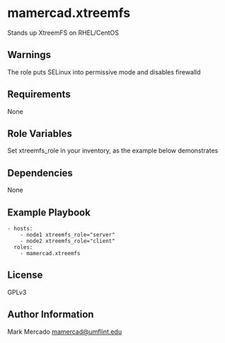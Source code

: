 mamercad.xtreemfs
=================

Stands up XtreemFS on RHEL/CentOS

Warnings
--------

The role puts SELinux into permissive mode and disables firewalld

Requirements
------------

None

Role Variables
--------------

Set xtreemfs_role in your inventory, as the example below demonstrates

Dependencies
------------

None

Example Playbook
----------------

    - hosts:
        - node1 xtreemfs_role="server"
        - node2 xtreemfs_role="client"
      roles:
        - mamercad.xtreemfs

License
-------

GPLv3

Author Information
------------------

Mark Mercado <mamercad@umflint.edu>
